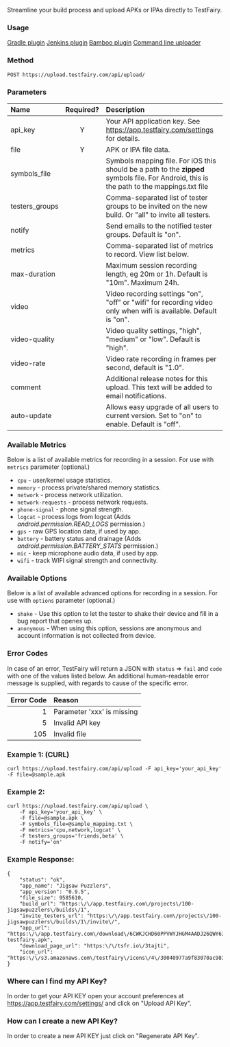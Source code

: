 
Streamline your build process and upload APKs or IPAs directly to TestFairy.

### Usage
[Gradle plugin](https://github.com/testfairy/testfairy-gradle-plugin)
[Jenkins plugin](https://wiki.jenkins-ci.org/display/JENKINS/TestFairy+Plugin)
[Bamboo plugin](http://docs.testfairy.com/Integrations/Bamboo.html)
[Command line uploader](https://github.com/testfairy/command-line-uploader/blob/master/testfairy-uploader.sh) 


### Method
`POST https://upload.testfairy.com/api/upload/`

### Parameters

| Name            |  Required?  | Description  |
|:----------------|:-----------:|:-------------|
| api_key         | Y           | Your API application key. See https://app.testfairy.com/settings for details. |
| file            | Y           | APK or IPA file data. |
| symbols_file    |             | Symbols mapping file. For iOS this should be a path to the **zipped** symbols file. For Android, this is the path to the mappings.txt file |
| testers_groups  |             | Comma-separated list of tester groups to be invited on the new build. Or "all" to invite all testers. |
| notify          |             | Send emails to the notified tester groups. Default is "on". |
| metrics         |             | Comma-separated list of metrics to record. View list below. |
| max-duration    |             | Maximum session recording length, eg 20m or 1h. Default is "10m". Maximum 24h. |
| video           |             | Video recording settings "on", "off" or "wifi" for recording video only when wifi is available. Default is "on". |
| video-quality   |             | Video quality settings, "high", "medium" or "low". Default is "high". |
| video-rate      |             | Video rate recording in frames per second, default is "1.0". |
| comment         |             | Additional release notes for this upload. This text will be added to email notifications. |
| auto-update     |             | Allows easy upgrade of all users to current version. Set to "on" to enable. Default is "off". |

### Available Metrics

Below is a list of available metrics for recording in a session. For use with `metrics` parameter (optional.)

 - `cpu` - user/kernel usage statistics.
 - `memory` - process private/shared memory statistics.
 - `network` - process network utilization.
 - `network-requests` - process network requests.
 - `phone-signal` - phone signal strength.
 - `logcat` - process logs from logcat (Adds *android.permission.READ_LOGS* permission.)
 - `gps` - raw GPS location data, if used by app.
 - `battery` - battery status and drainage (Adds *android.permission.BATTERY_STATS* permission.)
 - `mic` - keep microphone audio data, if used by app.
 - `wifi` - track WIFI signal strength and connectivity.

### Available Options

Below is a list of available advanced options for recording in a session. For use with `options` parameter (optional.)

 - `shake` - Use this option to let the tester to shake their device and fill in a bug report that openes up.
 - `anonymous` - When using this option, sessions are anonymous and account information is not collected from device.

### Error Codes

In case of an error, TestFairy will return a JSON with `status` => `fail` and `code` with one of the values
listed below. An additional human-readable error message is supplied, with regards to cause of the specific error.

| Error Code | Reason |
|-----------:|:-------|
| 1          | Parameter 'xxx' is missing |
| 5          | Invalid API key |
| 105        | Invalid file |

### Example 1: (CURL)
```
curl https://upload.testfairy.com/api/upload -F api_key='your_api_key' -F file=@sample.apk 
```

### Example 2:
```
curl https://upload.testfairy.com/api/upload \
	-F api_key='your_api_key' \
	-F file=@sample.apk \
	-F symbols_file=@sample_mapping.txt \
	-F metrics='cpu,network,logcat' \
	-F testers_groups='friends,beta' \
	-F notify='on'
```

### Example Response:
```
{
	"status": "ok",
	"app_name": "Jigsaw Puzzlers",
	"app_version": "0.9.5",
	"file_size": 9585610,
	"build_url": "https:\/\/app.testfairy.com\/projects\/100-jigsawpuzzlers\/builds\/1",
	"invite_testers_url": "https:\/\/app.testfairy.com\/projects\/100-jigsawpuzzlers\/builds\/1\/invite\/",
	"app_url": "https:\/\/app.testfairy.com\/download\/6CWKJCHD60PPVWYJHGM4AADJ26QWY63BTHAKQYA4SDR0\/filename_v1.1-testfairy.apk",
	"download_page_url": "https:\/\/tsfr.io\/3tajti",
	"icon_url": "https:\/\/s3.amazonaws.com\/testfairy\/icons\/4\/30040977a9f83070ac983cfb4f706d61472caf5c.png"
}
```

### Where can I find my API Key?

In order to get your API KEY open your account preferences at https://app.testfairy.com/settings/ and click on "Upload API Key".

### How can I create a new API Key?

In order to create a new API KEY just click on "Regenerate API Key".


